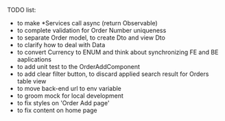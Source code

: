 TODO list:
- to make *Services call async (return Observable)
- to complete validation for Order Number uniqueness
- to separate Order model, to create Dto and view Dto
- to clarify how to deal with Data
- to convert Currency to ENUM and think about synchronizing FE and BE aaplications
- to add unit test to the OrderAddComponent
- to add clear filter button, to discard applied search result for Orders table view
- to move back-end url to env variable
- to groom mock for local development
- to fix styles on 'Order Add page'
- to fix content on home page